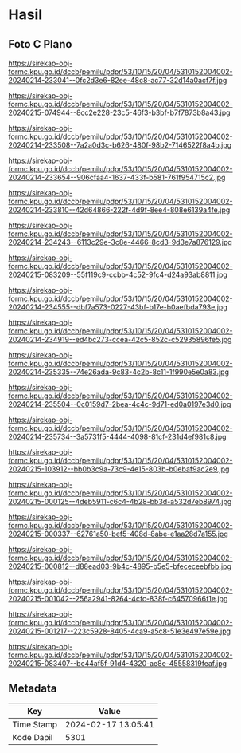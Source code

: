 # Hasil

## Foto C Plano

https://sirekap-obj-formc.kpu.go.id/dccb/pemilu/pdpr/53/10/15/20/04/5310152004002-20240214-233041--0fc2d3e6-82ee-48c8-ac77-32d14a0acf7f.jpg

https://sirekap-obj-formc.kpu.go.id/dccb/pemilu/pdpr/53/10/15/20/04/5310152004002-20240215-074944--8cc2e228-23c5-46f3-b3bf-b7f7873b8a43.jpg

https://sirekap-obj-formc.kpu.go.id/dccb/pemilu/pdpr/53/10/15/20/04/5310152004002-20240214-233508--7a2a0d3c-b626-480f-98b2-7146522f8a4b.jpg

https://sirekap-obj-formc.kpu.go.id/dccb/pemilu/pdpr/53/10/15/20/04/5310152004002-20240214-233654--906cfaa4-1637-433f-b581-761f954715c2.jpg

https://sirekap-obj-formc.kpu.go.id/dccb/pemilu/pdpr/53/10/15/20/04/5310152004002-20240214-233810--42d64866-222f-4d9f-8ee4-808e6139a4fe.jpg

https://sirekap-obj-formc.kpu.go.id/dccb/pemilu/pdpr/53/10/15/20/04/5310152004002-20240214-234243--6113c29e-3c8e-4466-8cd3-9d3e7a876129.jpg

https://sirekap-obj-formc.kpu.go.id/dccb/pemilu/pdpr/53/10/15/20/04/5310152004002-20240215-083209--55f119c9-ccbb-4c52-9fc4-d24a93ab8811.jpg

https://sirekap-obj-formc.kpu.go.id/dccb/pemilu/pdpr/53/10/15/20/04/5310152004002-20240214-234555--dbf7a573-0227-43bf-b17e-b0aefbda793e.jpg

https://sirekap-obj-formc.kpu.go.id/dccb/pemilu/pdpr/53/10/15/20/04/5310152004002-20240214-234919--ed4bc273-ccea-42c5-852c-c52935896fe5.jpg

https://sirekap-obj-formc.kpu.go.id/dccb/pemilu/pdpr/53/10/15/20/04/5310152004002-20240214-235335--74e26ada-9c83-4c2b-8c11-1f990e5e0a83.jpg

https://sirekap-obj-formc.kpu.go.id/dccb/pemilu/pdpr/53/10/15/20/04/5310152004002-20240214-235504--0c0159d7-2bea-4c4c-9d71-ed0a0197e3d0.jpg

https://sirekap-obj-formc.kpu.go.id/dccb/pemilu/pdpr/53/10/15/20/04/5310152004002-20240214-235734--3a5731f5-4444-4098-81cf-231d4ef981c8.jpg

https://sirekap-obj-formc.kpu.go.id/dccb/pemilu/pdpr/53/10/15/20/04/5310152004002-20240215-103912--bb0b3c9a-73c9-4e15-803b-b0ebaf9ac2e9.jpg

https://sirekap-obj-formc.kpu.go.id/dccb/pemilu/pdpr/53/10/15/20/04/5310152004002-20240215-000125--4deb5911-c6c4-4b28-bb3d-a532d7eb8974.jpg

https://sirekap-obj-formc.kpu.go.id/dccb/pemilu/pdpr/53/10/15/20/04/5310152004002-20240215-000337--62761a50-bef5-408d-8abe-e1aa28d7a155.jpg

https://sirekap-obj-formc.kpu.go.id/dccb/pemilu/pdpr/53/10/15/20/04/5310152004002-20240215-000812--d88ead03-9b4c-4895-b5e5-bfececeebfbb.jpg

https://sirekap-obj-formc.kpu.go.id/dccb/pemilu/pdpr/53/10/15/20/04/5310152004002-20240215-001042--256a2941-8264-4cfc-838f-c64570966f1e.jpg

https://sirekap-obj-formc.kpu.go.id/dccb/pemilu/pdpr/53/10/15/20/04/5310152004002-20240215-001217--223c5928-8405-4ca9-a5c8-51e3e497e59e.jpg

https://sirekap-obj-formc.kpu.go.id/dccb/pemilu/pdpr/53/10/15/20/04/5310152004002-20240215-083407--bc44af5f-91d4-4320-ae8e-45558319feaf.jpg


## Metadata

| Key        | Value               |
| ---------- | ------------------- |
| Time Stamp | 2024-02-17 13:05:41 |
| Kode Dapil | 5301                |



